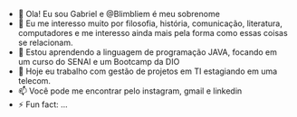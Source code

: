 - 👋 Ola! Eu sou Gabriel e @Blimbliem é meu sobrenome
- 👀 Eu me interesso muito por filosofia, história, comunicação, literatura, computadores e me interesso ainda mais pela forma como essas coisas se relacionam.
- 🌱 Estou aprendendo a linguagem de programação JAVA, focando em um curso do SENAI e um Bootcamp da DIO
- 💞️ Hoje eu trabalho com gestão de projetos em TI estagiando em uma telecom.
- 📫 Você pode me encontrar pelo instagram, gmail e linkedin
- ⚡ Fun fact: ...

<!---
Blimbliem/Blimbliem is a ✨ special ✨ repository because its `README.md` (this file) appears on your GitHub profile.
You can click the Preview link to take a look at your changes.
--->
